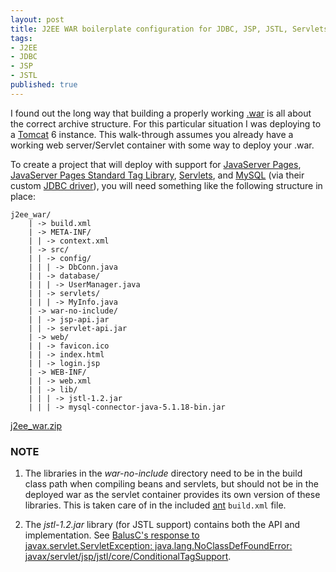```yaml
---
layout: post
title: J2EE WAR boilerplate configuration for JDBC, JSP, JSTL, Servlets
tags:
- J2EE
- JDBC
- JSP
- JSTL
published: true
---
```

I found out the long way that building a properly working
[.war](http://en.wikipedia.org/wiki/WAR_file_format_(Sun))
is all about the correct archive structure. For this particular situation I
was deploying to a [Tomcat](http://en.wikipedia.org/wiki/Apache_Tomcat)
6 instance. This walk-through assumes you already have
a working web server/Servlet container with some way to deploy your .war.

To create a project that will deploy with support for
[JavaServer Pages](http://en.wikipedia.org/wiki/JavaServer_Pages),
[JavaServer Pages Standard Tag Library](http://en.wikipedia.org/wiki/JavaServer_Pages_Standard_Tag_Library),
[Servlets](http://en.wikipedia.org/wiki/Java_Servlet), and
[MySQL](http://en.wikipedia.org/wiki/MySQL) (via their custom
[JDBC driver](http://dev.mysql.com/downloads/connector/j/)),
you will need something like the following structure in place:

    j2ee_war/
        | -> build.xml
        | -> META-INF/
        | | -> context.xml
        | -> src/
        | | -> config/
        | | | -> DbConn.java
        | | -> database/
        | | | -> UserManager.java
        | | -> servlets/
        | | | -> MyInfo.java
        | -> war-no-include/
        | | -> jsp-api.jar
        | | -> servlet-api.jar
        | -> web/
        | | -> favicon.ico
        | | -> index.html
        | | -> login.jsp
        | -> WEB-INF/
        | | -> web.xml
        | | -> lib/
        | | | -> jstl-1.2.jar
        | | | -> mysql-connector-java-5.1.18-bin.jar

[j2ee_war.zip](https://drive.google.com/uc?export=download&id=0B0yT30uCaFvvWnlHNEFFa3BTNHM)


### NOTE
1) The libraries in the _war-no-include_ directory need to be in the build
class path when compiling beans and servlets, but should not be in the deployed war
as the servlet container provides its own version of these libraries. This is
taken care of in the included [ant](http://en.wikipedia.org/wiki/Apache_Ant)
`build.xml` file.

2) The _jstl-1.2.jar_ library (for JSTL support) contains both the API
and implementation. See
[BalusC\'s response to javax.servlet.ServletException: java.lang.NoClassDefFoundError: javax/servlet/jsp/jstl/core/ConditionalTagSupport](http://stackoverflow.com/a/8045562).
